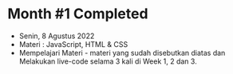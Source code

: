 # Month #1 Completed

- Senin, 8 Agustus 2022
- Materi : JavaScript, HTML & CSS
- Mempelajari Materi - materi yang sudah disebutkan diatas dan Melakukan live-code selama 3 kali di Week 1, 2 dan 3.
